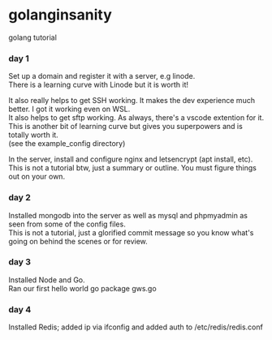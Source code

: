 # golanginsanity
golang tutorial

### day 1  
Set up a domain and register it with a server, e.g linode.  
There is a learning curve with Linode but it is worth it!  

It also really helps to get SSH working. It makes the dev experience much better. I got it working even on WSL.   
It also helps to get sftp working. As always, there's a vscode extention for it.   
This is another bit of learning curve but gives you superpowers and is totally worth it.  
(see the example_config directory)  
  
In the server, install and configure nginx and letsencrypt (apt install, etc).   
This is not a tutorial btw, just a summary or outline. You must figure things out on your own.   

### day 2

Installed mongodb into the server as well as mysql and phpmyadmin as seen from some of the config files.  
This is not a tutorial, just a glorified commit message so you know what's going on behind the scenes or for review. 

### day 3

Installed Node and Go.  
Ran our first hello world go package gws.go

### day 4

Installed Redis; added ip via ifconfig and added auth to /etc/redis/redis.conf